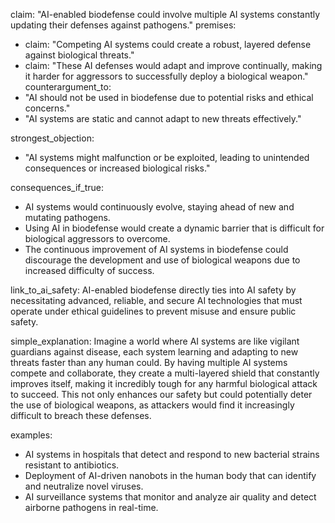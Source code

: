 claim: "AI-enabled biodefense could involve multiple AI systems constantly updating their defenses against pathogens."
premises:
  - claim: "Competing AI systems could create a robust, layered defense against biological threats."
  - claim: "These AI defenses would adapt and improve continually, making it harder for aggressors to successfully deploy a biological weapon."
counterargument_to:
  - "AI should not be used in biodefense due to potential risks and ethical concerns."
  - "AI systems are static and cannot adapt to new threats effectively."

strongest_objection:
  - "AI systems might malfunction or be exploited, leading to unintended consequences or increased biological risks."

consequences_if_true:
  - AI systems would continuously evolve, staying ahead of new and mutating pathogens.
  - Using AI in biodefense would create a dynamic barrier that is difficult for biological aggressors to overcome.
  - The continuous improvement of AI systems in biodefense could discourage the development and use of biological weapons due to increased difficulty of success.

link_to_ai_safety:
  AI-enabled biodefense directly ties into AI safety by necessitating advanced, reliable, and secure AI technologies that must operate under ethical guidelines to prevent misuse and ensure public safety.

simple_explanation:
  Imagine a world where AI systems are like vigilant guardians against disease, each system learning and adapting to new threats faster than any human could. By having multiple AI systems compete and collaborate, they create a multi-layered shield that constantly improves itself, making it incredibly tough for any harmful biological attack to succeed. This not only enhances our safety but could potentially deter the use of biological weapons, as attackers would find it increasingly difficult to breach these defenses.

examples:
  - AI systems in hospitals that detect and respond to new bacterial strains resistant to antibiotics.
  - Deployment of AI-driven nanobots in the human body that can identify and neutralize novel viruses.
  - AI surveillance systems that monitor and analyze air quality and detect airborne pathogens in real-time.